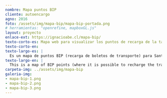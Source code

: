 ```yaml
---
nombre: Mapa puntos BIP
cliente: autoencargo
agno: 2016
foto: /assets/img/mapa-bip/mapa-bip-portada.png
# herramientas: "openrefine, mapboxGL.js"
layout: proyecto
enlace-ext: https://ignacioabe.cl/mapa-bip/
texto-corto-es: Mapa web para visualizar los puntos de recarga de la tarjeta BIP en Santiago, a falta de una alternativa oficial.
texto-corto-en:
texto-largo-es: |
  Es un mapa de puntos BIP (recarga de boletos de transporte) para Santiago, ya que la [alternativa oficial](https://www.tarjetabip.cl/donde-puedo-cargar.php) no tiene mapas y sólo llega a un nivel de detalle por comuna, sin que el usuario pueda buscar el punto más cercano a su ubicación.
texto-largo-en: |
  This is a map of BIP points (where it is possible to recharge the transport card) Santiago, as the [official version](https://www.tarjetabip.cl/donde-puedo-cargar.php) does not have maps and only reaches to a municipal detail level, without allowing the user to actually search for a point close to his location.
carpeta-img: ../assets/img/mapa-bip
galeria-img:
- mapa-bip-1.png
- mapa-bip-2.png
- mapa-bip-3.png
---
```


